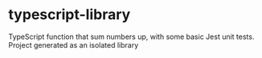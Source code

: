 # typescript-library

TypeScript function that sum numbers up, with some basic Jest unit tests. Project generated as an isolated library
